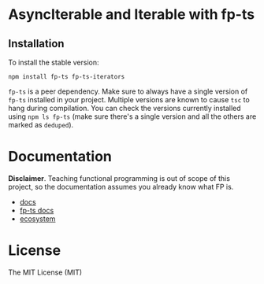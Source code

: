 # AsyncIterable and Iterable with fp-ts

## Installation

To install the stable version:

```
npm install fp-ts fp-ts-iterators
```

`fp-ts` is a peer dependency. Make sure to always have a single version of `fp-ts` installed in your project. Multiple versions are known to cause `tsc` to hang during compilation. You can check the versions currently installed using `npm ls fp-ts` (make sure there's a single version and all the others are marked as `deduped`).

# Documentation

**Disclaimer**. Teaching functional programming is out of scope of this project, so the documentation assumes you already know what FP is.

- [docs](velocityzen.github.io/fp-ts-iterators)
- [fp-ts docs](https://gcanti.github.io/fp-ts)
- [ecosystem](https://gcanti.github.io/fp-ts/ecosystem/)

# License

The MIT License (MIT)
